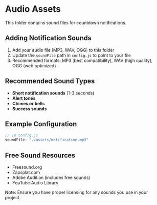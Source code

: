 # Audio Assets

This folder contains sound files for countdown notifications.

## Adding Notification Sounds

1. Add your audio file (MP3, WAV, OGG) to this folder
2. Update the `soundFile` path in `config.js` to point to your file
3. Recommended formats: MP3 (best compatibility), WAV (high quality), OGG (web optimized)

## Recommended Sound Types

- **Short notification sounds** (1-3 seconds)
- **Alert tones** 
- **Chimes or bells**
- **Success sounds**

## Example Configuration

```javascript
// In config.js
soundFile: "./assets/notification.mp3"
```

## Free Sound Resources

- Freesound.org
- Zapsplat.com
- Adobe Audition (includes free sounds)
- YouTube Audio Library

Note: Ensure you have proper licensing for any sounds you use in your project.
